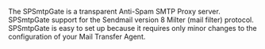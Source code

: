 The SPSmtpGate is a transparent Anti-Spam SMTP Proxy server. SPSmtpGate support for the Sendmail version 8 Milter (mail filter) protocol. SPSmtpGate is easy to set up because it requires only minor changes to the configuration of your Mail Transfer Agent.